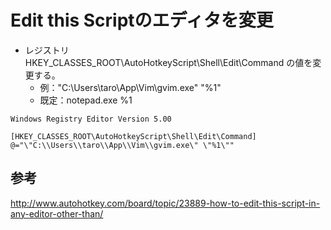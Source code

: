 ﻿# Edit this Scriptのエディタを変更

- レジストリ HKEY_CLASSES_ROOT\AutoHotkeyScript\Shell\Edit\Command の値を変更する。
  - 例："C:\Users\taro\App\Vim\gvim.exe" "%1"
  - 既定：notepad.exe %1

```
Windows Registry Editor Version 5.00

[HKEY_CLASSES_ROOT\AutoHotkeyScript\Shell\Edit\Command]
@="\"C:\\Users\\taro\\App\\Vim\\gvim.exe\" \"%1\""
```

## 参考
http://www.autohotkey.com/board/topic/23889-how-to-edit-this-script-in-any-editor-other-than/
